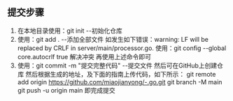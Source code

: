 ## 提交步骤

1.  在本地目录使用：git init --初始化仓库
2.  使用：git add . --添加全部文件
    如发生如下错误：warning: LF will be replaced by CRLF in server/main/processor.go.
    使用：git config --global core.autocrlf true 解决冲突
    再使用上述命令即可
3.  使用：git commit -m "提交完整代码" --提交文件
然后可在GitHub上创建仓库
然后根据生成的地址，及下面的指南上传代码，如下所示：
git remote add origin https://github.com/miaojianyong/-.go.git
git branch -M main
git push -u origin main
即完成提交
